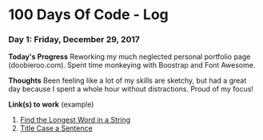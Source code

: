 # 100 Days Of Code - Log

### Day 1: Friday, December 29, 2017

**Today's Progress** Reworking my much neglected personal portfolio page (doobieroo.com). Spent time monkeying with Boostrap and Font Awesome.

**Thoughts** Been feeling like a lot of my skills are sketchy, but had a great day because I spent a whole hour without distractions. Proud of my focus!

**Link(s) to work** (example)
1. [Find the Longest Word in a String](https://www.freecodecamp.com/challenges/find-the-longest-word-in-a-string)
2. [Title Case a Sentence](https://www.freecodecamp.com/challenges/title-case-a-sentence)
